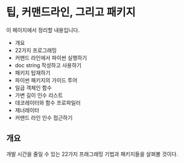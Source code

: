 # 팁, 커맨드라인, 그리고 패키지

이 페이지에서 정리할 내용입니다.

* 개요
* 22가지 프로그래밍 
* 커맨드 라인에서 파이썬 실행하기
* doc string 작성하고 사용하기
* 패키지 탑재하기
* 파이썬 패키지의 가이드 투어
* 일급 객체인 함수
* 가변 길이 인수 리스트
* 데코레이터와 함수 프로파일러
* 제너레이터
* 커맨드 라인 인수 접근하기

## 개요

개발 시간을 줄일 수 있는 22가지 프래그래밍 기법과 패키지들을 살펴볼 것이다.

